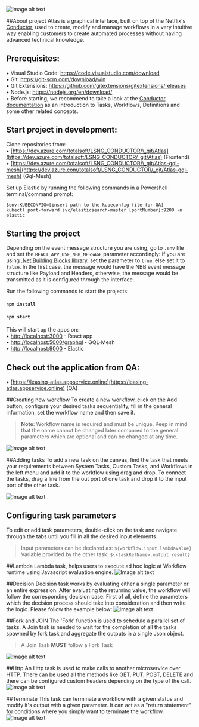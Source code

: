 ![Image alt text](src/assets/img/LogoAtlas.png)

##About project
Atlas is a graphical interface, built on top of the Netflix's [Conductor](https://netflix.github.io/conductor/), used to create, modify and manage workflows in a very intuitive way enabling customers to create automated processes without having advanced technical knowledge.

## Prerequisites:

• Visual Studio Code: https://code.visualstudio.com/download<br>
• Git: https://git-scm.com/download/win <br>
• Git Extensions: https://github.com/gitextensions/gitextensions/releases <br>
• Node.js: https://nodejs.org/en/download/<br>
• Before starting, we recommend to take a look at the [Conductor documentation](https://netflix.github.io/conductor/configuration/taskdef/) as an introduction to Tasks, Workflows, Definitions and some other related concepts.

## Start project in development:

Clone repositories from:<br/>
• [https://dev.azure.com/totalsoft/LSNG_CONDUCTOR/\_git/Atlas](https://dev.azure.com/totalsoft/LSNG_CONDUCTOR/_git/Atlas) (Frontend)</br>
• [https://dev.azure.com/totalsoft/LSNG_CONDUCTOR/\_git/Atlas-gql-mesh](https://dev.azure.com/totalsoft/LSNG_CONDUCTOR/_git/Atlas-gql-mesh) (Gql-Mesh)

Set up Elastic by running the following commands in a Powershell terminal/command prompt:

    $env:KUBECONFIG=[insert path to the kubeconfig file for QA]
    kubectl port-forward svc/elasticsearch-master [portNumber]:9200 -n elastic

## Starting the project

Depending on the event message structure you are using, go to `.env` file and set the `REACT_APP_USE_NBB_MESSAGE` parameter accordingly: If you are using [.Net Building Blocks library](https://github.com/osstotalsoft/nbb), set the parameter to `true`, else set it to `false`. In the first case, the message would have the NBB event message structure like Payload and Headers, otherwise, the message would be transmitted as it is configured through the interface.

Run the following commands to start the projects:

#### `npm install`

#### `npm start`

This will start up the apps on: <br>
• [http://localhost:3000](http://localhost:3000) - React app <br>
• [http://localhost:5000/graphql](http://localhost:5000/graphql) - GQL-Mesh <br>
• [http://localhost:9000](http://localhost:9000) - Elastic

## Check out the application from QA:

• [https://leasing-atlas.appservice.online](https://leasing-atlas.appservice.online) (QA)

##Creating new workflow
To create a new workflow, click on the Add button, configure your desired tasks sequentiality, fill in the general
information, set the workflow name and then save it.

> **Note**: Workflow name is required and must be unique. Keep in mind that the name cannot be changed later compared to the general parameters which are optional and can be changed at any time.

![Image alt text](src/assets/img/readme/CreateWorkflow.gif)

##Adding tasks
To add a new task on the canvas, find the task that meets your requirements between System Tasks, Custom Tasks, and Workflows in the left menu and add it to the workflow using drag and drop. To connect the tasks, drag a line from the out port of one task and drop it to the input port of the other task.

![Image alt text](src/assets/img/readme/AddingTasks.gif)

## Configuring task parameters

To edit or add task parameters, double-click on the task and navigate through the tabs until you fill in all the desired input elements

> Input parameters can be declared as: `${workflow.input.lambdaValue}`<br>
> Variable provided by the other task: `${<taskRefName>.output.result}`<br>

##Lambda
Lambda task, helps users to execute ad hoc logic at Workflow runtime using Javascript evaluation engine.
![Image alt text](src/assets/img/readme/LambdaTask.gif)

##Decision
Decision task works by evaluating either a single parameter or an entire expression. After evaluating the returning value, the workflow will follow the corresponding decision case.
First of all, define the parameters which the decision process should take into consideration and then write the logic. Please follow the example below:
![Image alt text](src/assets/img/readme/DecisionTask.gif)

##Fork and JOIN
The 'Fork' function is used to schedule a parallel set of tasks. A Join task is needed to wait for the completion of all the tasks spawned by fork task and aggregate the outputs in a single Json object.

> A Join Task **MUST** follow a Fork Task<br>

![Image alt text](src/assets/img/readme/ForkJoinTask.JPG)

##Http
An Http task is used to make calls to another microservice over HTTP. There can be used all the methods like GET, PUT, POST, DELETE and there can be configured custom headers depending on the type of the call.
![Image alt text](src/assets/img/readme/HttpTask.gif)

##Terminate
This task can terminate a workflow with a given status and modify it's output with a given parameter. It can act as a "return statement" for conditions where you simply want to terminate the workflow.
![Image alt text](src/assets/img/readme/TerminateTask.gif)
